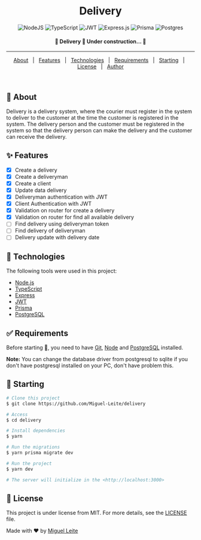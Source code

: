 
<h1 align="center">Delivery</h1>

<span align="center">

![NodeJS](https://img.shields.io/badge/node.js-6DA55F?style=for-the-badge&logo=node.js&logoColor=white)
![TypeScript](https://img.shields.io/badge/typescript-%23007ACC.svg?style=for-the-badge&logo=typescript&logoColor=white)
![JWT](https://img.shields.io/badge/JWT-black?style=for-the-badge&logo=JSON%20web%20tokens)
![Express.js](https://img.shields.io/badge/express.js-%23404d59.svg?style=for-the-badge&logo=express&logoColor=%2361DAFB)
![Prisma](https://img.shields.io/badge/Prisma-3982CE?style=for-the-badge&logo=Prisma&logoColor=white)
![Postgres](https://img.shields.io/badge/postgres-%23316192.svg?style=for-the-badge&logo=postgresql&logoColor=white)

</span>


<h4 align="center"> 
	🚧  Delivery 🚀 Under construction...  🚧
</h4> 

<hr />

<p align="center">
  <a href="#dart-about">About</a> &#xa0; | &#xa0; 
  <a href="#sparkles-features">Features</a> &#xa0; | &#xa0;
  <a href="#rocket-technologies">Technologies</a> &#xa0; | &#xa0;
  <a href="#white_check_mark-requirements">Requirements</a> &#xa0; | &#xa0;
  <a href="#checkered_flag-starting">Starting</a> &#xa0; | &#xa0;
  <a href="#memo-license">License</a> &#xa0; | &#xa0;
  <a href="https://github.com/Miguel-Leite" target="_blank">Author</a>
</p>

<br>

## :dart: About ##

Delivery is a delivery system, where the courier must register in the system to deliver to the customer at the time the customer is registered in the system. The delivery person and the customer must be registered in the system so that the delivery person can make the delivery and the customer can receive the delivery.

## :sparkles: Features ##

- [x] Create a delivery
- [x] Create a deliveryman
- [x] Create a client
- [x] Update data delivery
- [x] Deliveryman authentication with JWT
- [x] Client Authentication with JWT
- [x] Validation on router for create a delivery
- [x] Validation on router for find all available delivery
- [ ] Find delivery using deliveryman token
- [ ] Find delivery of deliveryman
- [ ] Delivery update with delivery date

## :rocket: Technologies ##

The following tools were used in this project:

- [Node.js](https://nodejs.org/)
- [TypeScript](https://www.typescriptlang.org/)
- [Express](https://expressjs.com/)
- [JWT](https://jwt.io/)
- [Prisma](https://www.typescriptlang.org/)
- [PostgreSQL](https://www.postgresql.org/)

## :white_check_mark: Requirements ##

Before starting :checkered_flag:, you need to have [Git](https://git-scm.com), [Node](https://nodejs.org/en/) and [PostgreSQL](https://www.postgresql.org/) installed.

<b>Note:</b> You can change the database driver from postgresql to sqlite if you don't have postgresql installed on your PC, don't have problem this.

## :checkered_flag: Starting ##

```bash
# Clone this project
$ git clone https://github.com/Miguel-Leite/delivery

# Access
$ cd delivery

# Install dependencies
$ yarn

# Run the migrations
$ yarn prisma migrate dev

# Run the project
$ yarn dev

# The server will initialize in the <http://localhost:3000>
```

## :memo: License ##

This project is under license from MIT. For more details, see the [LICENSE](LICENSE.md) file.


Made with :heart: by <a href="https://github.com/Miguel-Leite" target="_blank">Miguel Leite</a>

